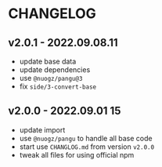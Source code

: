 # CHANGELOG

## v2.0.1 - 2022.09.08.11
* update base data
* update dependencies
* use `@nuogz/pangu@3`
* fix `side/3-convert-base`


## v2.0.0 - 2022.09.01 15
* update import
* use `@nuogz/pangu` to handle all base code
* start use `CHANGLOG.md` from version `v2.0.0`
* tweak all files for using official npm
